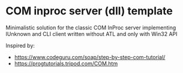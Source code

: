 # COM inproc server (dll) template

Minimalistic solution for the classic COM InProc server implementing IUnknown and CLI client written without ATL and only with Win32 API

Inspired by:
 - https://www.codeguru.com/soap/step-by-step-com-tutorial/
 - https://progtutorials.tripod.com/COM.htm
